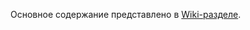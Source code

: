 Основное содержание представлено в [Wiki-разделе](https://github.com/zinal/IIDR-Russian/wiki/KafkaParallelRefresh).

